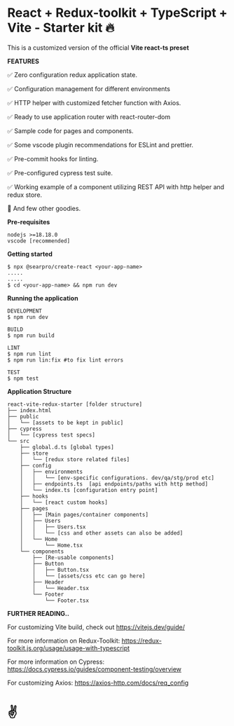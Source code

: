 # React + Redux-toolkit + TypeScript + Vite - Starter kit 🔥

This is a customized version of the official **Vite react-ts preset**

**FEATURES**

✅ Zero configuration redux application state.

✅ Configuration management for different environments

✅ HTTP helper with customized fetcher function with Axios.

✅ Ready to use application router with react-router-dom

✅ Sample code for pages and components. 

✅ Some vscode plugin recommendations for ESLint and prettier. 

✅ Pre-commit hooks for linting. 

✅ Pre-configured cypress test suite. 

✅ Working example of a component utilizing REST API with http helper and redux store.

🚀 And few other goodies. 

**Pre-requisites**

    nodejs >=18.18.0
    vscode [recommended]

**Getting started**

    $ npx @searpro/create-react <your-app-name>
    .....
    .....
    $ cd <your-app-name> && npm run dev


**Running the application**

    DEVELOPMENT
    $ npm run dev
    
    BUILD
    $ npm run build
    
    LINT
    $ npm run lint 
    $ npm run lin:fix #to fix lint errors
    
    TEST
    $ npm test

**Application Structure**

```
react-vite-redux-starter [folder structure]
├── index.html
├── public
│   └── [assets to be kept in public]
├── cypress
│   └── [cypress test specs]
└── src
    ├── global.d.ts [global types]
    ├── store
    │   └── [redux store related files]
    ├── config
    │   ├── environments
    │   │   └── [env-specific configurations. dev/qa/stg/prod etc]
    │   ├── endpoints.ts  [api endpoints/paths with http method]
    │   └── index.ts [configuration entry point] 
    ├── hooks
    │   └── [react custom hooks]
    ├── pages
    │   ├── [Main pages/container components]
    │   ├── Users
    │   │   ├── Users.tsx
    │   │   └── [css and other assets can also be added]
    │   └── Home
    │       └── Home.tsx
    └── components
        ├── [Re-usable components]
        ├── Button
        │   ├── Button.tsx
        │   └── [assets/css etc can go here]
        ├── Header
        │   └── Header.tsx
        └── Footer
            └── Footer.tsx
```   


**FURTHER READING..**

For customizing Vite build, check out https://vitejs.dev/guide/

For more information on Redux-Toolkit:  https://redux-toolkit.js.org/usage/usage-with-typescript

For more information on Cypress: https://docs.cypress.io/guides/component-testing/overview

For customizing Axios: https://axios-http.com/docs/req_config
# ✌

